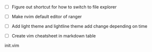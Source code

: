 
- [ ] Figure out shortcut for how to switch to file explorer
- [ ] Make nvim default editor of ranger
- [ ] Add light theme and lightline theme add change depending on time 
- [ ] Create vim cheatsheet in markdown table


init.vim
